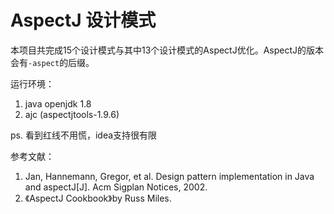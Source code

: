 # AspectJ 设计模式

本项目共完成15个设计模式与其中13个设计模式的AspectJ优化。AspectJ的版本会有`-aspect`的后缀。

运行环境：
1. java openjdk 1.8
2. ajc (aspectjtools-1.9.6)

ps. 看到红线不用慌，idea支持很有限

参考文献：
1. Jan, Hannemann, Gregor, et al. Design pattern implementation in Java and aspectJ[J]. Acm Sigplan Notices, 2002.
2. 《AspectJ Cookbook》by Russ Miles.
